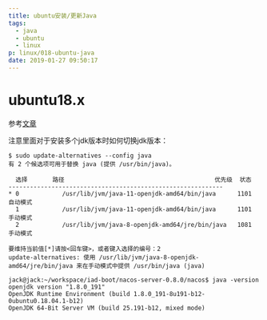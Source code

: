 ```yaml
---
title: ubuntu安装/更新Java
tags:
  - java
  - ubuntu
  - linux
p: linux/018-ubuntu-java
date: 2019-01-27 09:50:17
---
```


# ubuntu18.x

参考[文章](https://linuxconfig.org/how-to-install-java-on-ubuntu-18-04-bionic-beaver-linux)

注意里面对于安装多个jdk版本时如何切换jdk版本：

```shell
$ sudo update-alternatives --config java
有 2 个候选项可用于替换 java (提供 /usr/bin/java)。

  选择       路径                                          优先级  状态
------------------------------------------------------------
* 0            /usr/lib/jvm/java-11-openjdk-amd64/bin/java      1101      自动模式
  1            /usr/lib/jvm/java-11-openjdk-amd64/bin/java      1101      手动模式
  2            /usr/lib/jvm/java-8-openjdk-amd64/jre/bin/java   1081      手动模式

要维持当前值[*]请按<回车键>，或者键入选择的编号：2
update-alternatives: 使用 /usr/lib/jvm/java-8-openjdk-amd64/jre/bin/java 来在手动模式中提供 /usr/bin/java (java)

jack@jack:~/workspace/iad-boot/nacos-server-0.8.0/nacos$ java -version
openjdk version "1.8.0_191"
OpenJDK Runtime Environment (build 1.8.0_191-8u191-b12-0ubuntu0.18.04.1-b12)
OpenJDK 64-Bit Server VM (build 25.191-b12, mixed mode)
```
